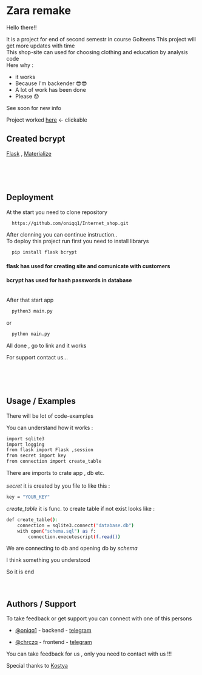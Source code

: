 
# Zara remake
Hello there!!
<br>

It is a project for end of second semestr in course GoIteens
This project will get more updates with time
<br>
This shop-site can used for choosing clothing and education by 
analysis code
<br>
Here why :

*  it works
*  Because I'm backender 😎😎
*  А lot of work has been done
*  Please 😟


See soon for new info

Project worked [here](http://116.203.195.165:32322/) <- clickable


## Created bcrypt

[Flask](https://flask.palletsprojects.com/en/stable/) , [Materialize](https://materializecss.com/)


<br><br><br>


## Deployment

At the start you need to clone repository

```bash
  https://github.com/oniqq1/Internet_shop.git
```
After clonning you can continue instruction..
<br>
To deploy this project run first you need to install librarys

```bash
  pip install flask bcrypt
```

#### flask has used for creating site and comunicate with customers

#### bcrypt has used for hash passwords in database
<br>
After that start app

```bash
  python3 main.py
```

or

```bash
  python main.py
```

All done , go to link and it works

For support contact us...

<br><br><br>




## Usage / Examples

There will be lot of code-examples

You can understand how it works :

```bash
import sqlite3
import logging
from flask import Flask ,session
from secret import key
from connection import create_table
```

There are imports to crate app , db etc. 
<br><br>
*secret* it is created by you file to like this :

```bash
key = "YOUR_KEY"
```

*create_table* it is func. to create table if not exist looks like :

```bash
def create_table():
    connection = sqlite3.connect("database.db")
    with open("schema.sql") as f:
        connection.executescript(f.read())
```

We are connecting to db and opening db by *schema*

I think something you understood

So it is end
<br><br><br>
## Authors / Support

To take feedback or get support you can connect with one of this persons



- [@oniqq1](https://github.com/oniqq1)  - backend  - [telegram](https://t.me/oinqqq)

- [@chrczq](https://github.com/chrczq)  - frontend - [telegram](https://t.me/chrczq)

You can take feedback for us , only you need to contact with us !!!

Special thanks to [Kostya](https://github.com/KostyaTeacher)
<br><br>
